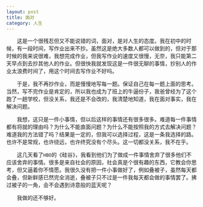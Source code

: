 ```yaml
---
layout: post
title: 面对
category: 人生
---
```


&emsp;&emsp;这是一个很残忍但又不能说错的词，面对，是对人生的态度。我在初中的时候，有一段时间，写作业出来不抄。虽然这是绝大多数人都可以做到的，但对于那时候的我来说很难，我想完成作业，但我写作业的速度又很慢，无奈，我只能第二天早点到去抄其他人的作业。但很快我就发现这是一件很无聊的事情，抄别人的作业太浪费时间了，用这个时间去写作业不好吗。

&emsp;&emsp;于是，我不再抄作业，而是慢慢地写每一题。保证自己在每一题上面的思考。当然，写不完作业是肯定的，所以我也成为了班上的牛逼份子，我爸曾经为了这个跑了一趟学校，但没关系，我还是不会改的，我清楚地知道，我在面对事实，我在解决问题。

&emsp;&emsp;我想，这只是一件小事情，但以后这样的事情还有很多很多。难道每一件事情都有将就的理由吗？为什么不能直面问题？为什么不能按照我的方式去解决问题？难道我的方法错了吗？结果是一定的，但我可以选择过程，这是一条我选择的路。也许不是常规，也许绕远，也许终究没有个尽头。这一切都没关系，我不在乎。

&emsp;&emsp;这几天看了`HBO`的《硅谷》，我看到他们为了做成一件事情舍弃了很多他们不应该舍弃的事情。很多是来自社会的原因，社会真是个很有趣的东西，它教会你思考，但又逼着你不情愿。我很久没有把一件小事做好了，例如叠被子，虽然每天都会叠，但新鲜感已然完全消逝，叠被子只不过是一件我每天都会做的事情罢了。拂过被子的一角，会不会遇到诗意般的蓝天呢？

&emsp;&emsp;我做的还不够好。
